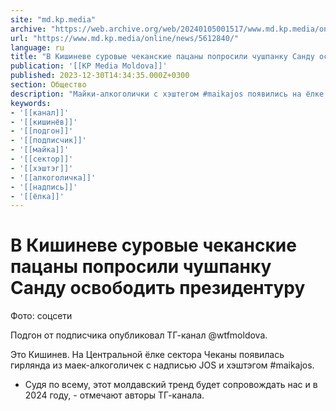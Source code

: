 ```yaml
---
site: "md.kp.media"
archive: "https://web.archive.org/web/20240105001517/www.md.kp.media/online/news/5612840/"
url: "https://www.md.kp.media/online/news/5612840/"
language: ru
title: "В Кишиневе суровые чеканские пацаны попросили чушпанку Санду освободить президентуру"
publication: '[[KP Media Moldova]]'
published: 2023-12-30T14:34:35.000Z+0300
section: Общество
description: "Майки-алкоголички с хэштегом #maikajos появились на ёлке на Чеканах в столице"
keywords:
- '[[канал]]'
- '[[кишинёв]]'
- '[[подгон]]'
- '[[подписчик]]'
- '[[майка]]'
- '[[сектор]]'
- '[[хэштэг]]'
- '[[алкоголичка]]'
- '[[надпись]]'
- '[[ёлка]]'
---
```


# В Кишиневе суровые чеканские пацаны попросили чушпанку Санду освободить президентуру

Фото: соцсети

Подгон от подписчика опубликовал ТГ-канал @wtfmoldova.

Это Кишинев. На Центральной ёлке сектора Чеканы появилась гирлянда из маек-алкоголичек с надписью JOS и хэштэгом #maikajos.

- Судя по всему, этот молдавский тренд будет сопровождать нас и в 2024 году, - отмечают авторы ТГ-канала.